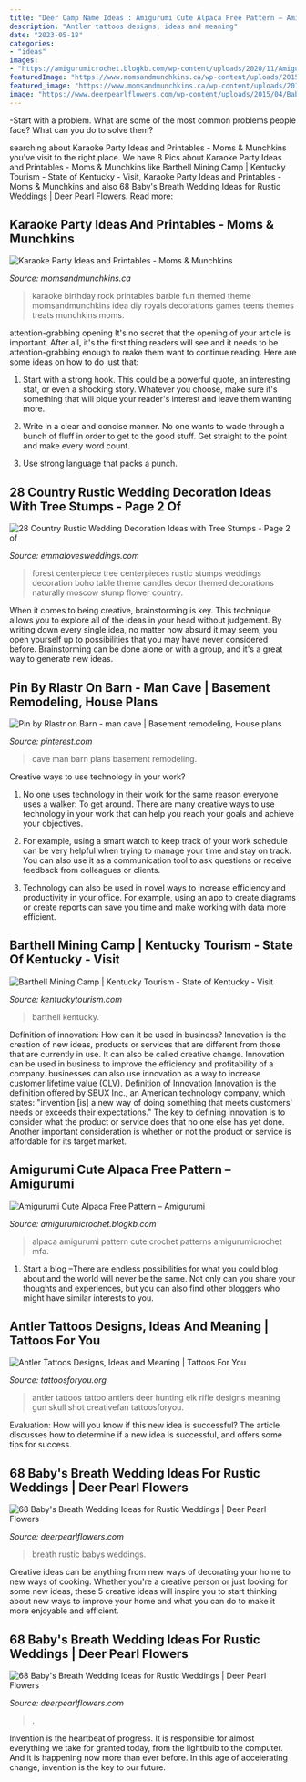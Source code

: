 ```yaml
---
title: "Deer Camp Name Ideas : Amigurumi Cute Alpaca Free Pattern – Amigurumi"
description: "Antler tattoos designs, ideas and meaning"
date: "2023-05-18"
categories:
- "ideas"
images:
- "https://amigurumicrochet.blogkb.com/wp-content/uploads/2020/11/Amigurumi-Cute-Alpaca-Free-Pattern13.jpg"
featuredImage: "https://www.momsandmunchkins.ca/wp-content/uploads/2015/09/karaoke-party-ideas-9.jpg"
featured_image: "https://www.momsandmunchkins.ca/wp-content/uploads/2015/09/karaoke-party-ideas-9.jpg"
image: "https://www.deerpearlflowers.com/wp-content/uploads/2015/04/Babys-breath-wedding-centerpiece.jpg"
---
```



-Start with a problem. What are some of the most common problems people face? What can you do to solve them? 

	

		
searching about Karaoke Party Ideas and Printables - Moms &amp; Munchkins you've visit to the right place. We have 8 Pics about Karaoke Party Ideas and Printables - Moms &amp; Munchkins like Barthell Mining Camp | Kentucky Tourism - State of Kentucky - Visit, Karaoke Party Ideas and Printables - Moms &amp; Munchkins and also 68 Baby&#039;s Breath Wedding Ideas for Rustic Weddings | Deer Pearl Flowers. Read more:
		
    
## Karaoke Party Ideas And Printables - Moms &amp; Munchkins

<img loading=lazy src="https://www.momsandmunchkins.ca/wp-content/uploads/2015/09/karaoke-party-ideas-9.jpg" onerror="this.onerror=null;this.src='https://tse1.mm.bing.net/th?id=OIP.v8TyBHAZFFv2BuQK2hj97gHaMB&amp;pid=15.1';" alt="Karaoke Party Ideas and Printables - Moms &amp; Munchkins">

_Source: momsandmunchkins.ca_

>karaoke birthday rock printables barbie fun themed theme momsandmunchkins idea diy royals decorations games teens themes treats munchkins moms. 

	

attention-grabbing opening
It's no secret that the opening of your article is important. After all, it's the first thing readers will see and it needs to be attention-grabbing enough to make them want to continue reading. Here are some ideas on how to do just that:
1. Start with a strong hook. This could be a powerful quote, an interesting stat, or even a shocking story. Whatever you choose, make sure it's something that will pique your reader's interest and leave them wanting more.

2. Write in a clear and concise manner. No one wants to wade through a bunch of fluff in order to get to the good stuff. Get straight to the point and make every word count.

3. Use strong language that packs a punch.

    
## 28 Country Rustic Wedding Decoration Ideas With Tree Stumps - Page 2 Of

<img loading=lazy src="http://emmalovesweddings.com/wp-content/uploads/2018/03/boho-wedding-centerpiece-with-candles-and-tree-stumps.jpg" onerror="this.onerror=null;this.src='https://tse2.mm.bing.net/th?id=OIP.w0IKWH8lvidxDqCeEjVdJwHaLH&amp;pid=15.1';" alt="28 Country Rustic Wedding Decoration Ideas with Tree Stumps - Page 2 of">

_Source: emmalovesweddings.com_

>forest centerpiece tree centerpieces rustic stumps weddings decoration boho table theme candles decor themed decorations naturally moscow stump flower country. 

	

When it comes to being creative, brainstorming is key. This technique allows you to explore all of the ideas in your head without judgement. By writing down every single idea, no matter how absurd it may seem, you open yourself up to possibilities that you may have never considered before. Brainstorming can be done alone or with a group, and it's a great way to generate new ideas.

    
## Pin By Rlastr On Barn - Man Cave | Basement Remodeling, House Plans

<img loading=lazy src="https://i.pinimg.com/736x/94/3e/da/943edaebe3571eb1fdc688235a6054c9--man-cave-barn.jpg" onerror="this.onerror=null;this.src='https://tse4.mm.bing.net/th?id=OIP.qENJwwYoSL0hs2CKe7Y0AgHaFj&amp;pid=15.1';" alt="Pin by Rlastr on Barn - man cave | Basement remodeling, House plans">

_Source: pinterest.com_

>cave man barn plans basement remodeling. 

	

Creative ways to use technology in your work?
1. No one uses technology in their work for the same reason everyone uses a walker: To get around. There are many creative ways to use technology in your work that can help you reach your goals and achieve your objectives.
2. For example, using a smart watch to keep track of your work schedule can be very helpful when trying to manage your time and stay on track. You can also use it as a communication tool to ask questions or receive feedback from colleagues or clients.

3. Technology can also be used in novel ways to increase efficiency and productivity in your office. For example, using an app to create diagrams or create reports can save you time and make working with data more efficient.


    
## Barthell Mining Camp | Kentucky Tourism - State Of Kentucky - Visit

<img loading=lazy src="https://www.kentuckytourism.com/sites/default/files/listing_images/profile/5421/0-barthell-stayplayjune2015.jpg" onerror="this.onerror=null;this.src='https://tse2.mm.bing.net/th?id=OIP.cs4Vc3l-PIcl26lMx1VYXgHaE8&amp;pid=15.1';" alt="Barthell Mining Camp | Kentucky Tourism - State of Kentucky - Visit">

_Source: kentuckytourism.com_

>barthell kentucky. 

	

Definition of innovation: How can it be used in business?
Innovation is the creation of new ideas, products or services that are different from those that are currently in use. It can also be called creative change. Innovation can be used in business to improve the efficiency and profitability of a company. businesses can also use innovation as a way to increase customer lifetime value (CLV). Definition of Innovation
Innovation is the definition offered by SBUX Inc., an American technology company, which states: "invention [is] a new way of doing something that meets customers' needs or exceeds their expectations." The key to defining innovation is to consider what the product or service does that no one else has yet done. Another important consideration is whether or not the product or service is affordable for its target market.

    
## Amigurumi Cute Alpaca Free Pattern – Amigurumi

<img loading=lazy src="https://amigurumicrochet.blogkb.com/wp-content/uploads/2020/11/Amigurumi-Cute-Alpaca-Free-Pattern13.jpg" onerror="this.onerror=null;this.src='https://tse1.mm.bing.net/th?id=OIP.VdSPWl86UaM6Y-49ud7n6QHaO0&amp;pid=15.1';" alt="Amigurumi Cute Alpaca Free Pattern – Amigurumi">

_Source: amigurumicrochet.blogkb.com_

>alpaca amigurumi pattern cute crochet patterns amigurumicrochet mfa. 

	

1. Start a blog –There are endless possibilities for what you could blog about and the world will never be the same. Not only can you share your thoughts and experiences, but you can also find other bloggers who might have similar interests to you. 

    
## Antler Tattoos Designs, Ideas And Meaning | Tattoos For You

<img loading=lazy src="https://www.tattoosforyou.org/wp-content/uploads/2016/02/Tattoos-of-Deer-Antlers.jpg" onerror="this.onerror=null;this.src='https://tse1.mm.bing.net/th?id=OIP.DmcTZoW9uu-8LiMJEicpRQHaJ6&amp;pid=15.1';" alt="Antler Tattoos Designs, Ideas and Meaning | Tattoos For You">

_Source: tattoosforyou.org_

>antler tattoos tattoo antlers deer hunting elk rifle designs meaning gun skull shot creativefan tattoosforyou. 

	

Evaluation: How will you know if this new idea is successful?
The article discusses how to determine if a new idea is successful, and offers some tips for success.

    
## 68 Baby&#039;s Breath Wedding Ideas For Rustic Weddings | Deer Pearl Flowers

<img loading=lazy src="http://www.deerpearlflowers.com/wp-content/uploads/2015/04/romantic-rutsic-wedding-decor-ideas-babys-breath-with-burlap.jpg" onerror="this.onerror=null;this.src='https://tse1.mm.bing.net/th?id=OIP.sPVpzq5sx7Ar6cjJ-J8QTwHaKH&amp;pid=15.1';" alt="68 Baby&#039;s Breath Wedding Ideas for Rustic Weddings | Deer Pearl Flowers">

_Source: deerpearlflowers.com_

>breath rustic babys weddings. 

	

Creative ideas can be anything from new ways of decorating your home to new ways of cooking. Whether you're a creative person or just looking for some new ideas, these 5 creative ideas will inspire you to start thinking about new ways to improve your home and what you can do to make it more enjoyable and efficient.

    
## 68 Baby&#039;s Breath Wedding Ideas For Rustic Weddings | Deer Pearl Flowers

<img loading=lazy src="https://www.deerpearlflowers.com/wp-content/uploads/2015/04/Babys-breath-wedding-centerpiece.jpg" onerror="this.onerror=null;this.src='https://tse2.mm.bing.net/th?id=OIP.gPqJDRYmvMYcfMF_bxO-yAHaKH&amp;pid=15.1';" alt="68 Baby&#039;s Breath Wedding Ideas for Rustic Weddings | Deer Pearl Flowers">

_Source: deerpearlflowers.com_

>. 

	

Invention is the heartbeat of progress. It is responsible for almost everything we take for granted today, from the lightbulb to the computer. And it is happening now more than ever before. In this age of accelerating change, invention is the key to our future.

